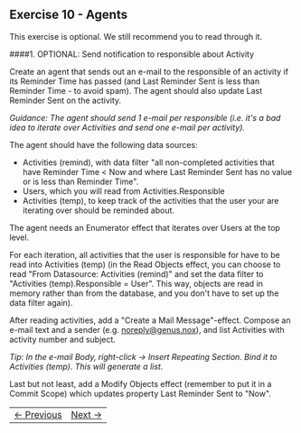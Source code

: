 ## Exercise 10 - Agents

This exercise is optional. We still recommend you to read through it.

####1. OPTIONAL: Send notification to responsible about Activity

Create an agent that sends out an e-mail to the responsible of an activity if its Reminder Time has passed (and Last Reminder Sent is less than Reminder Time - to avoid spam). The agent should also update Last Reminder Sent on the activity.

*Guidance: The agent should send 1 e-mail per responsible (i.e. it's a bad idea to iterate over Activities and send one e-mail per activity).*

The agent should have the following data sources:
  * Activities (remind), with data filter "all non-completed activities that have Reminder Time < Now and where Last Reminder Sent has no value or is less than Reminder Time".
  * Users, which you will read from Activities.Responsible
  * Activities (temp), to keep track of the activities that the user your are iterating over should be reminded about.

The agent needs an Enumerator effect that iterates over Users at the top level.

For each iteration, all activities that the user is responsible for have to be read into Activities (temp) (in the Read Objects effect, you can choose to read "From Datasource: Activities (remind)" and set the data filter to "Activities (temp).Responsible = User". This way, objects are read in memory rather than from the database, and you don't have to set up the data filter again).

After reading activities, add a "Create a Mail Message"-effect. Compose an e-mail text and a sender (e.g. noreply@genus.nox), and list Activities with activity number and subject.

*Tip: In the e-mail Body, right-click -> Insert Repeating Section. Bind it to Activities (temp). This will generate a list.*

Last but not least, add a Modify Objects effect (remember to put it in a Commit Scope) which updates property Last Reminder Sent to "Now".


<table>
   <tr><td><a href="exercise-14.md"><- Previous</a></td><td align="right"><a href="exercise-16.md">Next -></a></td></tr>
</table>
